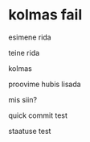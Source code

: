 # kolmas fail

esimene rida

teine rida


kolmas

proovime hubis lisada

mis siin?

quick commit test

staatuse test
